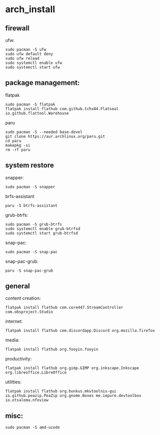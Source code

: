 # arch_install
## firewall
ufw:
```
sudo pacman -S ufw
sudo ufw default deny
sudo ufw reload
sudo systemctl enable ufw
sudo systemctl start ufw
```
## package management:
flatpak
```
sudo pacman -S flatpak
flatpak install flathub com.github.tchx84.Flatseal io.github.flattool.Warehouse
```
paru
```
sudo pacman -S --needed base-devel
git clone https://aur.archlinux.org/paru.git
cd paru
makepkg -si
rm -rf paru
```
## system restore
snapper:
```
sudo pacman -S snapper
```
brfs-assistant
```
paru -S btrfs-assistant
```
grub-btrfs:
```
sudo pacman -S grub-btrfs
sudo systemctl enable grub-btrfsd
sudo systemctl start grub-btrfsd
```
snap-pac:
```
sudo pacman -S snap-pac
```
snap-pac-grub:
```
paru -S snap-pac-grub
```
## general
content creation:
```
flatpak install flathub com.core447.StreamController com.obsproject.Studio
```
internet:
```
flatpak install flathub com.discordapp.Discord org.mozilla.firefox
```
media:
```
flatpak install flathub org.fooyin.fooyin
```
productivity:
```
flatpak install flathub org.gimp.GIMP org.inkscape.Inkscape org.libreoffice.LibreOffice
```
utilities:
```
flatpak install flathub org.bunkus.mkvtoolnix-gui io.github.peazip.PeaZip org.gnome.Boxes me.iepure.devtoolbox io.otsaloma.nfoview
```
## misc:
```
sudo pacman -S amd-ucode
```
